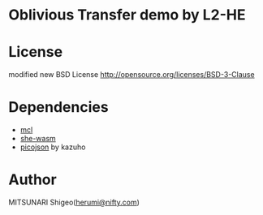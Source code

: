 # Oblivious Transfer demo by L2-HE

# License

modified new BSD License
http://opensource.org/licenses/BSD-3-Clause

# Dependencies

* [mcl](https://github.com/herumi/mcl)
* [she-wasm](https://github.com/herumi/she-wasm)
* [picojson](https://github.com/kazuho/picojson) by kazuho

# Author

MITSUNARI Shigeo(herumi@nifty.com)
